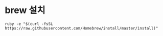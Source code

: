 # brew 설치
``` ruby -e "$(curl -fsSL https://raw.githubusercontent.com/Homebrew/install/master/install)" ```
  